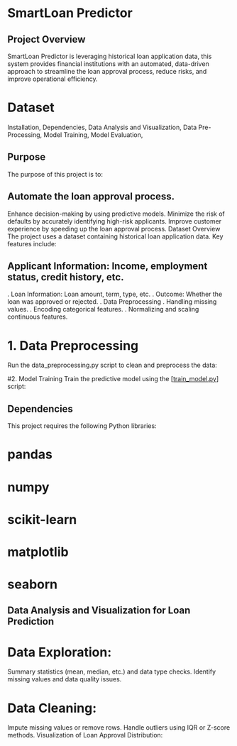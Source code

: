 # SmartLoan Predictor
## Project Overview
SmartLoan Predictor is leveraging historical loan application data, this system provides financial institutions with an automated, data-driven approach to streamline the loan approval process, reduce risks, and improve operational efficiency.


# Dataset
   Installation,
    Dependencies,
    Data Analysis and Visualization,
   Data Pre-Processing,
   Model Training,
   Model Evaluation,
## Purpose
The purpose of this project is to:

## Automate the loan approval process.
Enhance decision-making by using predictive models.
Minimize the risk of defaults by accurately identifying high-risk applicants.
Improve customer experience by speeding up the loan approval process.
Dataset Overview
The project uses a dataset containing historical loan application data. Key features include:

## Applicant Information: Income, employment status, credit history, etc.
. Loan Information: Loan amount, term, type, etc.
. Outcome: Whether the loan was approved or rejected.
. Data Preprocessing
 . Handling missing values.
. Encoding categorical features.
. Normalizing and scaling continuous features.

# 1. Data Preprocessing
Run the data_preprocessing.py script to clean and preprocess the data:


#2. Model Training
Train the predictive model using the [[train_model.py](https://github.com/Juairia-chowdhury/Smart-loan-predictor/blob/main/FINAL_PROJECT(Loan_Predication).ipynb)] script:


## Dependencies
This project requires the following Python libraries:

# pandas
# numpy
# scikit-learn
# matplotlib
# seaborn
## Data Analysis and Visualization for Loan Prediction
# Data Exploration:

Summary statistics (mean, median, etc.) and data type checks.
Identify missing values and data quality issues.

# Data Cleaning:

Impute missing values or remove rows.
Handle outliers using IQR or Z-score methods.
Visualization of Loan Approval Distribution:








